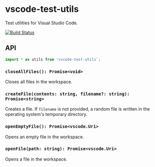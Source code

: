 # vscode-test-utils
Test utilities for Visual Studio Code.

[![Build Status](https://travis-ci.org/jedmao/vscode-test-utils.svg?branch=master)](https://travis-ci.org/jedmao/vscode-test-utils)

## API

```ts
import * as utils from 'vscode-test-utils`;
```

### `closeAllFiles(): Promise<void>`
Closes all files in the workspace.

### `createFile(contents: string, filename?: string): Promise<string>`
Creates a file. If `filename` is not provided, a random file is written in the operating system's temporary directory.

### `openEmptyFile(): Promise<vscode.Uri>`
Opens an empty file in the workspace.

### `openFile(path: string): Promise<vscode.Uri>`
Opens a file in the workspace.
